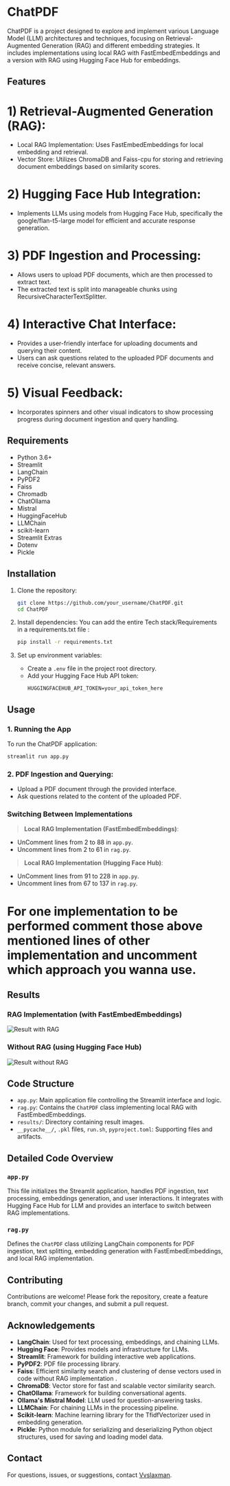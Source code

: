 # ChatPDF

ChatPDF is a project designed to explore and implement various Language Model (LLM) architectures and techniques, focusing on Retrieval-Augmented Generation (RAG) and different embedding strategies. It includes implementations using local RAG with FastEmbedEmbeddings and a version with RAG using Hugging Face Hub for embeddings.

## Features

# 1)  Retrieval-Augmented Generation (RAG):

   - Local RAG Implementation: Uses FastEmbedEmbeddings for local embedding and retrieval.
   - Vector Store: Utilizes ChromaDB and Faiss-cpu for storing and retrieving document embeddings based on similarity scores.
# 2)  Hugging Face Hub Integration:

   - Implements LLMs using models from Hugging Face Hub, specifically the google/flan-t5-large model for efficient and accurate response generation.
# 3)  PDF Ingestion and Processing:

   - Allows users to upload PDF documents, which are then processed to extract text.
   - The extracted text is split into manageable chunks using RecursiveCharacterTextSplitter.
# 4) Interactive Chat Interface:

   - Provides a user-friendly interface for uploading documents and querying their content.
   - Users can ask questions related to the uploaded PDF documents and receive concise, relevant answers.
# 5) Visual Feedback:

   - Incorporates spinners and other visual indicators to show processing progress during document ingestion and query handling.
## Requirements

- Python 3.6+
- Streamlit
- LangChain
- PyPDF2
- Faiss
- Chromadb
- ChatOllama
- Mistral
- HuggingFaceHub
- LLMChain
- scikit-learn
- Streamlit Extras
- Dotenv
- Pickle
  
## Installation

1. Clone the repository:
   ```bash
   git clone https://github.com/your_username/ChatPDF.git
   cd ChatPDF
   ```

2. Install dependencies:
   You can add the entire Tech stack/Requirements in a requirements.txt file :
   ```bash 
   pip install -r requirements.txt
   ```

3. Set up environment variables:
   - Create a `.env` file in the project root directory.
   - Add your Hugging Face Hub API token:
     ```
     HUGGINGFACEHUB_API_TOKEN=your_api_token_here
     ```

## Usage

### 1. Running the App

To run the ChatPDF application:

```bash
streamlit run app.py
```
### 2. PDF Ingestion and Querying:

   - Upload a PDF document through the provided interface.
   - Ask questions related to the content of the uploaded PDF.
### Switching Between Implementations

> **Local RAG Implementation (FastEmbedEmbeddings)**:
  - UnComment lines from 2 to 88 in `app.py`.
  - Uncomment lines from 2 to 61 in `rag.py`.

> **Local RAG Implementation (Hugging Face Hub)**:
  - UnComment lines from 91 to 228 in `app.py`.
  - Uncomment lines from 67 to 137 in `rag.py`.
# For one implementation to be performed comment those above mentioned lines of other implementation and uncomment which approach you wanna use.
## Results

### RAG Implementation (with FastEmbedEmbeddings)

![Result with RAG](mistral.png)


### Without RAG (using Hugging Face Hub)

![Result without RAG](hfh.png)

## Code Structure

- `app.py`: Main application file controlling the Streamlit interface and logic.
- `rag.py`: Contains the `ChatPDF` class implementing local RAG with FastEmbedEmbeddings.
- `results/`: Directory containing result images.
- `__pycache__/`, `.pkl` files, `run.sh`, `pyproject.toml`: Supporting files and artifacts.

## Detailed Code Overview

### `app.py`

This file initializes the Streamlit application, handles PDF ingestion, text processing, embeddings generation, and user interactions. It integrates with Hugging Face Hub for LLM and provides an interface to switch between RAG implementations.

### `rag.py`

Defines the `ChatPDF` class utilizing LangChain components for PDF ingestion, text splitting, embedding generation with FastEmbedEmbeddings, and local RAG implementation.

## Contributing

Contributions are welcome! Please fork the repository, create a feature branch, commit your changes, and submit a pull request.

## Acknowledgements

- **LangChain**: Used for text processing, embeddings, and chaining LLMs.
- **Hugging Face**: Provides models and infrastructure for LLMs.
- **Streamlit**: Framework for building interactive web applications.
- **PyPDF2**: PDF file processing library.
- **Faiss**: Efficient similarity search and clustering of dense vectors used in code without RAG implementation .
- **ChromaDB**: Vector store for fast and scalable vector similarity search.
- **ChatOllama**: Framework for building conversational agents.
- **Ollama's Mistral Model**: LLM used for question-answering tasks.
- **LLMChain**: For chaining LLMs in the processing pipeline.
- **Scikit-learn**: Machine learning library for the TfidfVectorizer used in embedding generation.
- **Pickle**: Python module for serializing and deserializing Python object structures, used for saving and loading model data.

## Contact

For questions, issues, or suggestions, contact [Vvslaxman](mailto:vvslaxman14@gmail.com).

